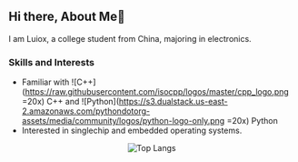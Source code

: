 ## Hi there, About Me👋

I am Luiox, a college student from China, majoring in electronics. 



### Skills and Interests

- Familiar with ![C++](https://raw.githubusercontent.com/isocpp/logos/master/cpp_logo.png =20x) C++ and ![Python](https://s3.dualstack.us-east-2.amazonaws.com/pythondotorg-assets/media/community/logos/python-logo-only.png =20x) Python
- Interested in singlechip and embedded operating systems.



<div align="center">

![Top Langs](https://github-readme-stats.vercel.app/api/top-langs/?username=luiox&layout=pie&theme=transparent&exclude_repo=qemu-7.1.0-riscv64&langs_count=10&hide=html,css,cmake,stylus,ejs)

</div>



<!--

### Projects

- [Project Name 1](link): Brief description of the project and the technologies used.
- [Project Name 2](link): Brief description of the project and the technologies used.

### Contact

You can reach me at [your email address] or connect with me on [social media platform].

-->

<!--
[![Readme Card](https://github-readme-stats.vercel.app/api?username=luiox&show_icons=true&title_color=ffffff&icon_color=bb2acf&text_color=daf7dc&bg_color=151515)](https://github.com/luiox/github-readme-stats)

[![Top Langs](https://github-readme-stats.vercel.app/api/top-langs/?username=luiox&layout=compact&exclude_repo=luiox.github.io&title_color=ffffff&icon_color=bb2acf&text_color=daf7dc&bg_color=151515)](https://github.com/luiox/github-readme-stats)

-->



<!--
**luiox/luiox** is a ✨ _special_ ✨ repository because its `README.md` (this file) appears on your GitHub profile.

Here are some ideas to get you started:

- 🔭 I’m currently working on ...
- 🌱 I’m currently learning ...
- 👯 I’m looking to collaborate on ...
- 🤔 I’m looking for help with ...
- 💬 Ask me about ...
- 📫 How to reach me: ...
- 😄 Pronouns: ...
- ⚡ Fun fact: ...
-->
